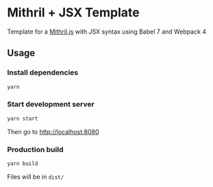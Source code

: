 # Mithril + JSX Template

Template for a [Mithril.js](https://mithril.js.org/) with JSX syntax using Babel 7 and Webpack 4

## Usage

### Install dependencies

```sh
yarn
```

### Start development server

```sh
yarn start
```

Then go to [http://localhost:8080](http://localhost:8080)

### Production build

```sh
yarn build
```

Files will be in `dist/`
